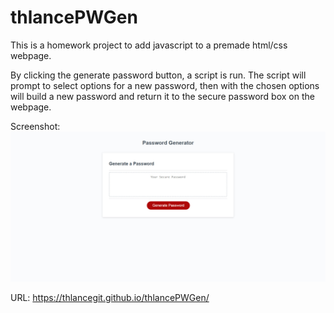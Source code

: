 # thlancePWGen

This is a homework project to add javascript to a premade html/css webpage.

By clicking the generate password button, a script is run. The script will prompt to select options for a new password, then with the chosen options will build a new password and return it to the secure password box on the webpage. 

Screenshot:![Screenshot](./docs/images/screenshot.png)

URL: https://thlancegit.github.io/thlancePWGen/